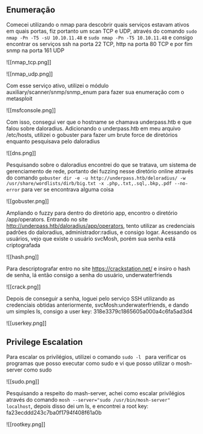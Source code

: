 ## Enumeração

Comecei utilizando o nmap para descobrir quais serviços estavam ativos em quais portas, fiz portanto um scan TCP e UDP, através do comando `sudo nmap -Pn -T5 -sU 10.10.11.48` e `sudo nmap -Pn -T5 10.10.11.48` e consigo encontrar os serviços ssh na porta 22 TCP, http na porta 80 TCP e por fim snmp na porta 161 UDP

![[nmap_tcp.png]]

![[nmap_udp.png]]

Com esse serviço ativo, utilizei o módulo auxiliary/scanner/snmp/snmp_enum para fazer sua enumeração com o metasploit

![[msfconsole.png]]

Com isso, consegui ver que o hostname se chamava underpass.htb e que falou sobre daloradius. Adicionando o underpass.htb em meu arquivo /etc/hosts, utilizei o gobuster para fazer um brute force de diretórios enquanto pesquisava pelo daloradius

![[dns.png]]

Pesquisando sobre o daloradius encontrei do que se tratava, um sistema de gerenciamento de rede, portanto dei fuzzing nesse diretório online através do comando `gobuster dir -e -u http://underpass.htb/deloradius/ -w /usr/share/wordlists/dirb/big.txt -x .php,.txt,.sql,.bkp,.pdf --no-error` para ver se encontrava alguma coisa

![[gobuster.png]]

Ampliando o fuzzy para dentro do diretório app, encontro o diretório /app/operators. Entrando no site http://underpass.htb/daloradius/app/operators, tento utilizar as credenciais padrões do daloradius, administrador:radius, e consigo logar. Acessando os usuários, vejo que existe o usuário svcMosh, porém sua senha está criptografada

![[hash.png]]

Para descriptografar entro no site https://crackstation.net/ e insiro o hash de senha, lá então consigo a senha do usuário, underwaterfriends

![[crack.png]]

Depois de conseguir a senha, loguei pelo serviço SSH utilizando as credenciais obtidas anteriormente, svcMosh:underwaterfriends, e dando um simples ls, consigo a user key: 318e3379c1865605a000a4c6fa5ad3d4

![[userkey.png]]

## Privilege Escalation

Para escalar os privilégios, utilizei o comando `sudo -l ` para verificar os programas que posso executar como sudo e vi que posso utilizar o mosh-server como sudo

![[sudo.png]]

Pesquisando a respeito do mash-server, achei como escalar privilégios através do comando `mosh --server="sudo /usr/bin/mosh-server" localhost`, depois disso dei um ls, e encontrei a root key: fa23ecddd243c7ba0f1794f408f61a0b

![[rootkey.png]]